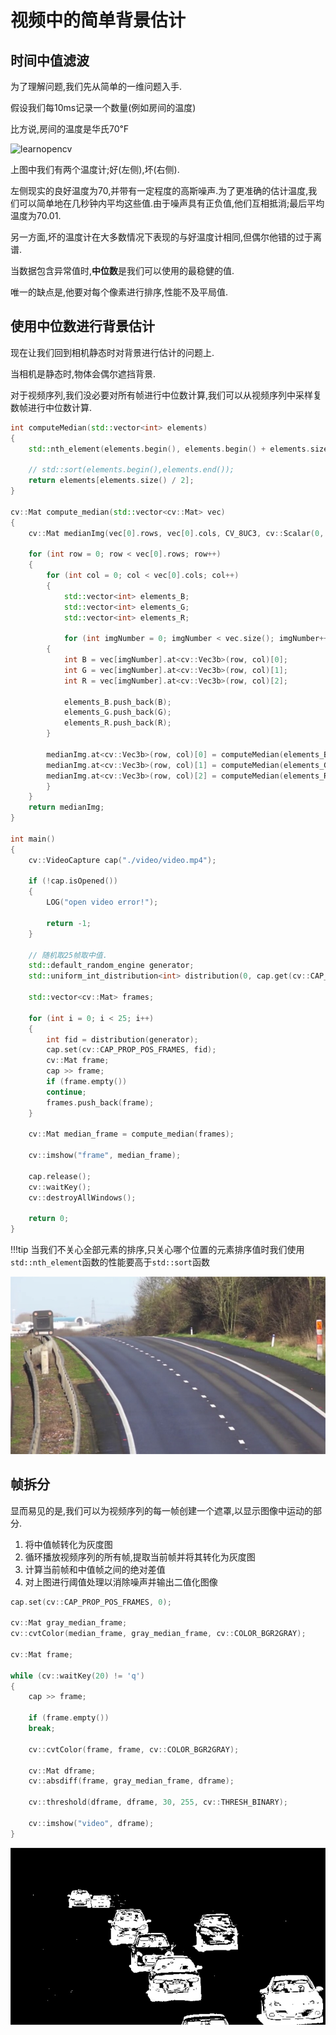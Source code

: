 # 视频中的简单背景估计

## 时间中值滤波

为了理解问题,我们先从简单的一维问题入手.

假设我们每10ms记录一个数量(例如房间的温度)

比方说,房间的温度是华氏70℉

![learnopencv](https://learnopencv.com/wp-content/uploads/2019/08/median-is-robust.png)

上图中我们有两个温度计;好(左侧),坏(右侧).

左侧现实的良好温度为70,并带有一定程度的高斯噪声.为了更准确的估计温度,我们可以简单地在几秒钟内平均这些值.由于噪声具有正负值,他们互相抵消;最后平均温度为70.01.

另一方面,坏的温度计在大多数情况下表现的与好温度计相同,但偶尔他错的过于离谱.

当数据包含异常值时,**中位数**是我们可以使用的最稳健的值.

唯一的缺点是,他要对每个像素进行排序,性能不及平局值.

## 使用中位数进行背景估计

现在让我们回到相机静态时对背景进行估计的问题上.

当相机是静态时,物体会偶尔遮挡背景.

对于视频序列,我们没必要对所有帧进行中位数计算,我们可以从视频序列中采样复数帧进行中位数计算.

``` cpp {.line-numbers}{background-color:#f8f8f8}
int computeMedian(std::vector<int> elements)
{
    std::nth_element(elements.begin(), elements.begin() + elements.size() / 2, elements.end());

    // std::sort(elements.begin(),elements.end());
    return elements[elements.size() / 2];
}

cv::Mat compute_median(std::vector<cv::Mat> vec)
{
    cv::Mat medianImg(vec[0].rows, vec[0].cols, CV_8UC3, cv::Scalar(0, 0, 0));

    for (int row = 0; row < vec[0].rows; row++)
    {
        for (int col = 0; col < vec[0].cols; col++)
        {
            std::vector<int> elements_B;
            std::vector<int> elements_G;
            std::vector<int> elements_R;

            for (int imgNumber = 0; imgNumber < vec.size(); imgNumber++)
        {
            int B = vec[imgNumber].at<cv::Vec3b>(row, col)[0];
            int G = vec[imgNumber].at<cv::Vec3b>(row, col)[1];
            int R = vec[imgNumber].at<cv::Vec3b>(row, col)[2];

            elements_B.push_back(B);
            elements_G.push_back(G);
            elements_R.push_back(R);
        }

        medianImg.at<cv::Vec3b>(row, col)[0] = computeMedian(elements_B);
        medianImg.at<cv::Vec3b>(row, col)[1] = computeMedian(elements_G);
        medianImg.at<cv::Vec3b>(row, col)[2] = computeMedian(elements_R);
        }
    }
    return medianImg;
}

int main()
{
    cv::VideoCapture cap("./video/video.mp4");

    if (!cap.isOpened())
    {
        LOG("open video error!");

        return -1;
    }

    // 随机取25帧取中值.
    std::default_random_engine generator;
    std::uniform_int_distribution<int> distribution(0, cap.get(cv::CAP_PROP_FRAME_COUNT));

    std::vector<cv::Mat> frames;

    for (int i = 0; i < 25; i++)
    {
        int fid = distribution(generator);
        cap.set(cv::CAP_PROP_POS_FRAMES, fid);
        cv::Mat frame;
        cap >> frame;
        if (frame.empty())
        continue;
        frames.push_back(frame);
    }

    cv::Mat median_frame = compute_median(frames);

    cv::imshow("frame", median_frame);

    cap.release();
    cv::waitKey();
    cv::destroyAllWindows();

    return 0;
}
```

!!!tip
    当我们不关心全部元素的排序,只关心哪个位置的元素排序值时我们使用`std::nth_element`函数的性能要高于`std::sort`函数

![background](image/background_estimation.jpg)

## 帧拆分

显而易见的是,我们可以为视频序列的每一帧创建一个遮罩,以显示图像中运动的部分.

1. 将中值帧转化为灰度图
2. 循环播放视频序列的所有帧,提取当前帧并将其转化为灰度图
3. 计算当前帧和中值帧之间的绝对差值
4. 对上图进行阈值处理以消除噪声并输出二值化图像

``` cpp {.line-numbers}
cap.set(cv::CAP_PROP_POS_FRAMES, 0);

cv::Mat gray_median_frame;
cv::cvtColor(median_frame, gray_median_frame, cv::COLOR_BGR2GRAY);

cv::Mat frame;

while (cv::waitKey(20) != 'q')
{
    cap >> frame;

    if (frame.empty())
    break;

    cv::cvtColor(frame, frame, cv::COLOR_BGR2GRAY);

    cv::Mat dframe;
    cv::absdiff(frame, gray_median_frame, dframe);

    cv::threshold(dframe, dframe, 30, 255, cv::THRESH_BINARY);

    cv::imshow("video", dframe);
}
```

![frame_diff](image/frame_diff.jpg)
